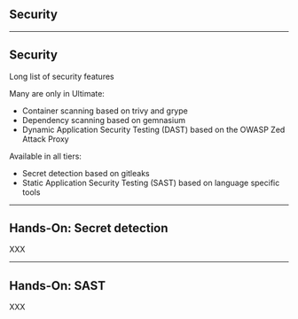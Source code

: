 <!-- .slide: id="gitlab_security" class="vertical-center" -->

<i class="fa-duotone fa-shield-check fa-8x fa-duotone-colors" style="float: right; color: grey;"></i>

## Security

---

## Security

Long list of security features [](https://docs.gitlab.com/ee/user/application_security/)

Many are only in Ultimate:

- Container scanning [](https://docs.gitlab.com/ee/user/application_security/container_scanning/index.html) based on trivy [](https://github.com/aquasecurity/trivy) and grype [](https://github.com/anchore/grype)
- Dependency scanning [](https://docs.gitlab.com/ee/user/application_security/dependency_scanning/) based on gemnasium [](https://gitlab.com/gitlab-org/security-products/analyzers/gemnasium)
- Dynamic Application Security Testing (DAST) [](https://docs.gitlab.com/ee/user/application_security/dast/index.html) based on the OWASP Zed Attack Proxy [](https://www.zaproxy.org/)

Available in all tiers:

- Secret detection [](https://docs.gitlab.com/ee/user/application_security/secret_detection/index.html) based on gitleaks [](https://github.com/zricethezav/gitleaks)
- Static Application Security Testing (SAST) [](https://docs.gitlab.com/ee/user/application_security/sast/index.html) based on language specific tools [](https://docs.gitlab.com/ee/user/application_security/sast/index.html#supported-languages-and-frameworks)

---

## Hands-On: Secret detection

XXX

---

## Hands-On: SAST

XXX
